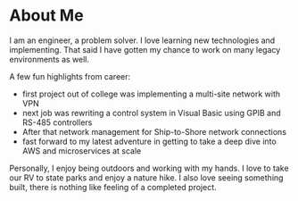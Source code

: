 # About Me

I am an engineer, a problem solver. I love learning new technologies
and implementing. That said I have gotten my chance to work on many
legacy environments as well. 

A few fun highlights from career:
* first project out of college was implementing a multi-site network with VPN
* next job was rewriting a control system in Visual Basic using GPIB and RS-485 controllers
* After that network management for Ship-to-Shore network connections
* fast forward to my latest adventure in getting to take a deep dive into AWS and microservices at scale


Personally, I enjoy being outdoors and working with my hands. 
I love to take our RV to state parks and enjoy a nature hike.
I also love seeing something built, there is nothing like feeling
of a completed project.
